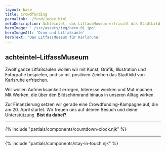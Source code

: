 ```yaml
---
layout: base
title: Crowdfunding
permalink: ./fund/index.html
metaDescription: Achteintel, das LitfassMuseum erfrischt das Stadtbild von Karlsruhe mit Kunst, Grafik, Illustration und Fotografie. Zur Umsetzung dieser Ausstellungsidee benötigen wir deine finanzielle Unterstützung.
heroImage: './src/assets/img/hero-01.jpg'
heroImageAlt: 'Dino und Litfaßsäule'
heroText: 'Das LitfassMuseum für Karlsruhe'
---
```


## achteintel–LitfassMuseum

Zwölf ganze Litfaßsäulen wollen wir mit Kunst, Grafik, Illustration und Fotografie bespielen, und so mit positiven Zeichen das Stadtbild von Karlsruhe erfrischen.

Wir wollen Aufmerksamkeit erregen, Interesse wecken und Mut machen. Mit Werken, die über den Bildschirmrand hinaus in unseren Alltag wirken.

Zur Finanzierung setzen wir gerade eine Crowdfunding-Kampagne auf, die am 20. April startet. Wir freuen uns auf deinen Besuch und deine Unterstützung. **Bist du dabei?**

- - -

{% include "partials/components/countdown-clock.njk" %}

- - -

{% include "partials/components/stay-in-touch.njk" %}
